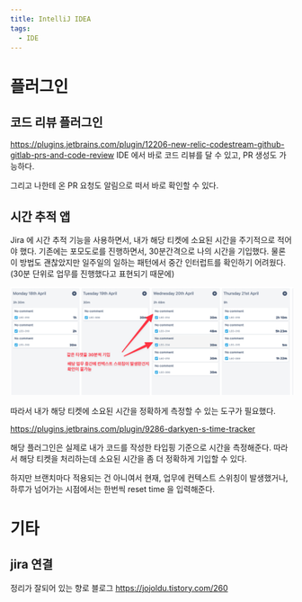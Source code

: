 ```yaml
---
title: IntelliJ IDEA
tags:
  - IDE 
---
```


# 플러그인

## 코드 리뷰 플러그인
https://plugins.jetbrains.com/plugin/12206-new-relic-codestream-github-gitlab-prs-and-code-review
IDE 에서 바로 코드 리뷰를 달 수 있고, PR 생성도 가능하다.

그리고 나한테 온 PR 요청도 알림으로 떠서 바로 확인할 수 있다.


## 시간 추적 앱
Jira 에 시간 추적 기능을 사용하면서, 내가 해당 티켓에 소요된 시간을 주기적으로 적어야 했다.
기존에는 포모도로를 진행하면서, 30분간격으로 나의 시간을 기입했다. 
물론 이 방법도 괜찮았지만 일주일의 일하는 패턴에서 중간 인터럽트를 확인하기 어려웠다. (30분 단위로 업무를 진행했다고 표현되기 때문에)

![일주일 타임 시트](../attachments/intellij-2022-04-24-02-13-06.png)

따라서 내가 해당 티켓에 소요된 시간을 정확하게 측정할 수 있는 도구가 필요했다.

https://plugins.jetbrains.com/plugin/9286-darkyen-s-time-tracker

해당 플러그인은 실제로 내가 코드를 작성한 타입핑 기준으로 시간을 측정해준다. 따라서 해당 티켓을 처리하는데 소요된 시간을 좀 더 정확하게 기입할 수 있다.

하지만 브랜치마다 적용되는 건 아니여서 현재, 업무에 컨텍스트 스위칭이 발생했거나, 하루가 넘어가는 시점에서는 한번씩 reset time 을 입력해준다.



# 기타

## jira 연결
정리가 잘되어 있는 향로 블로그
https://jojoldu.tistory.com/260

